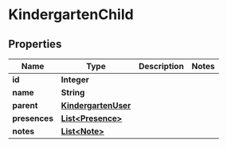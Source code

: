 
# KindergartenChild

## Properties
Name | Type | Description | Notes
------------ | ------------- | ------------- | -------------
**id** | **Integer** |  | 
**name** | **String** |  | 
**parent** | [**KindergartenUser**](KindergartenUser.md) |  | 
**presences** | [**List&lt;Presence&gt;**](Presence.md) |  | 
**notes** | [**List&lt;Note&gt;**](Note.md) |  | 



